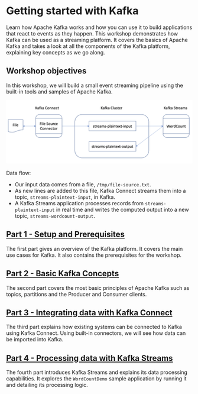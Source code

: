 # Getting started with Kafka

Learn how Apache Kafka works and how you can use it to build applications that react to events as they happen. This workshop demonstrates how Kafka can be used as a streaming platform. It covers the basics of Apache Kafka and takes a look at all the components of the Kafka platform, explaining key concepts as we go along.


## Workshop objectives

In this workshop, we will build a small event streaming pipeline using the built-in tools and samples of Apache Kafka.

![Workshop pipeline](./pipeline.png)

Data flow:
- Our input data comes from a file, `/tmp/file-source.txt`.
- As new lines are added to this file, Kafka Connect streams them into a topic, `streams-plaintext-input`, in Kafka.
- A Kafka Streams application processes records from ``streams-plaintext-input`` in real time and writes the computed output into a new topic, `streams-wordcount-output`.


## [Part 1 - Setup and Prerequisites](./part1/README.md)

The first part gives an overview of the Kafka platform. It covers the main use cases for Kafka. It also contains the prerequisites for the workshop.

## [Part 2 - Basic Kafka Concepts](./part2/README.md)

The second part covers the most basic principles of Apache Kafka such as topics, partitions and the Producer and Consumer clients.

## [Part 3 - Integrating data with Kafka Connect](./part3/README.md)

The third part explains how existing systems can be connected to Kafka using Kafka Connect. Using built-in connectors, we will see how data can be imported into Kafka.

## [Part 4 - Processing data with Kafka Streams](./part4/README.md)

The fourth part introduces Kafka Streams and explains its data processing capabilities. It explores the `WordCountDemo` sample application by running it and detailing its processing logic.
